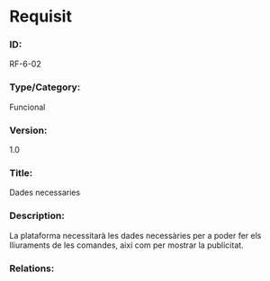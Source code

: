 # Requisit

### ID:
RF-6-02

### Type/Category:
Funcional

### Version:
1.0

### Title:
Dades necessaries

### Description:
La plataforma necessitarà les dades necessàries per a poder fer els lliuraments
de les comandes, així com per mostrar la publicitat.

### Relations:



